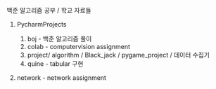 백준 알고리즘 공부 /
학교 자료들 

1. PycharmProjects
   1) boj - 백준 알고리즘 풀이
   2) colab - computervision assignment
   3) project/ algorithm
             / Black_jack
             / pygame_project
             / 데이터 수집기
   4) quine - tabular 구현

2. network - network assignment


